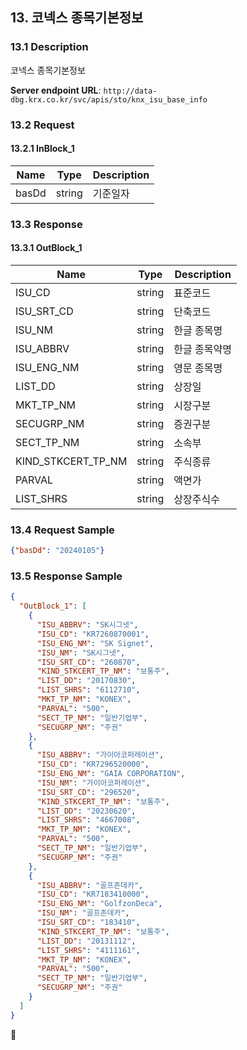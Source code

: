 ## 13. 코넥스 종목기본정보

### 13.1 Description
코넥스 종목기본정보

**Server endpoint URL**: `http://data-dbg.krx.co.kr/svc/apis/sto/knx_isu_base_info`

### 13.2 Request

#### 13.2.1 InBlock_1
| Name   | Type   | Description |
|--------|--------|-------------|
| basDd  | string | 기준일자    |

### 13.3 Response

#### 13.3.1 OutBlock_1
| Name                | Type   | Description    |
|---------------------|--------|----------------|
| ISU_CD              | string | 표준코드       |
| ISU_SRT_CD          | string | 단축코드       |
| ISU_NM              | string | 한글 종목명    |
| ISU_ABBRV           | string | 한글 종목약명  |
| ISU_ENG_NM          | string | 영문 종목명    |
| LIST_DD             | string | 상장일         |
| MKT_TP_NM           | string | 시장구분       |
| SECUGRP_NM          | string | 증권구분       |
| SECT_TP_NM          | string | 소속부         |
| KIND_STKCERT_TP_NM  | string | 주식종류       |
| PARVAL              | string | 액면가         |
| LIST_SHRS           | string | 상장주식수     |

### 13.4 Request Sample
```json
{"basDd": "20240105"}
```

### 13.5 Response Sample

```json
{
  "OutBlock_1": [
    {
      "ISU_ABBRV": "SK시그넷",
      "ISU_CD": "KR7260870001",
      "ISU_ENG_NM": "SK Signet",
      "ISU_NM": "SK시그넷",
      "ISU_SRT_CD": "260870",
      "KIND_STKCERT_TP_NM": "보통주",
      "LIST_DD": "20170830",
      "LIST_SHRS": "6112710",
      "MKT_TP_NM": "KONEX",
      "PARVAL": "500",
      "SECT_TP_NM": "일반기업부",
      "SECUGRP_NM": "주권"
    },
    {
      "ISU_ABBRV": "가이아코퍼레이션",
      "ISU_CD": "KR7296520000",
      "ISU_ENG_NM": "GAIA CORPORATION",
      "ISU_NM": "가이아코퍼레이션",
      "ISU_SRT_CD": "296520",
      "KIND_STKCERT_TP_NM": "보통주",
      "LIST_DD": "20230620",
      "LIST_SHRS": "4667008",
      "MKT_TP_NM": "KONEX",
      "PARVAL": "500",
      "SECT_TP_NM": "일반기업부",
      "SECUGRP_NM": "주권"
    },
    {
      "ISU_ABBRV": "골프존데카",
      "ISU_CD": "KR7183410000",
      "ISU_ENG_NM": "GolfzonDeca",
      "ISU_NM": "골프존데카",
      "ISU_SRT_CD": "183410",
      "KIND_STKCERT_TP_NM": "보통주",
      "LIST_DD": "20131112",
      "LIST_SHRS": "4111161",
      "MKT_TP_NM": "KONEX",
      "PARVAL": "500",
      "SECT_TP_NM": "일반기업부",
      "SECUGRP_NM": "주권"
    }
  ]
}
```

